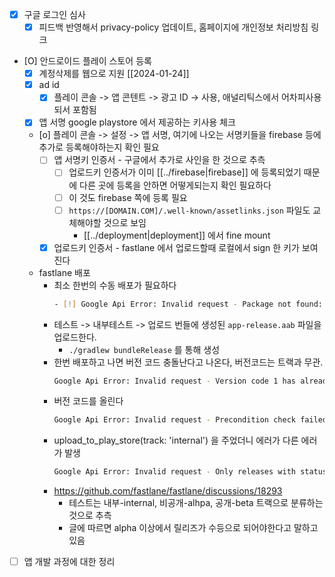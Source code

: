 - [X] 구글 로그인 심사
  - [X] 피드백 반영해서 privacy-policy 업데이트, 홈페이지에 개인정보 처리방침 링크
- [O] 안드로이드 플레이 스토어 등록
  - [X] 계정삭제를 웹으로 지원 [[2024-01-24]]
  - [X] ad id
    - [X] 플레이 콘솔 ->  앱 콘텐트 ->  광고 ID -> 사용,  애널리틱스에서 어차피사용되서 포함됨
  - [X] 앱 서명 google playstore 에서 제공하는 키사용 체크
  - [o] 플레이 콘솔 ->  설정 ->  앱 서명, 여기에 나오는 서명키들을 firebase 등에 추가로 등록해야하는지 확인 필요
    - [ ] 앱 서명키 인증서 - 구글에서 추가로 사인을 한 것으로 추측
      - [ ] 업로드키 인증서가 이미 [[../firebase|firebase]] 에 등록되었기 때문에 다른 곳에 등록을 안하면 어떻게되는지 확인 필요하다
      - [ ] 이 것도 firebase 쪽에 등록 필요
      - [ ] `https://[DOMAIN.COM]/.well-known/assetlinks.json` 파일도 교체해야할 것으로 보임
        - [[../deployment|deployment]] 에서 fine mount
    - [X] 업로드키 인증서 - fastlane 에서 업로드할때 로컬에서 sign 한 키가 보여진다
  - fastlane 배포
    - 최소 한번의 수동 배포가 필요하다
      ```sh 
      - [!] Google Api Error: Invalid request - Package not found: [BUNDLE_IDENTIFIER].
      ```
    - 테스트 ->  내부테스트 ->  업로드 번들에 생성된 `app-release.aab` 파일을 업로드한다.
      - `./gradlew bundleRelease` 를 통해 생성
    - 한번 배포하고 나면 버전 코드 충돌난다고 나온다, 버전코드는 트랙과 무관.
      ```sh
      Google Api Error: Invalid request - Version code 1 has already been used.
      ```
    - 버전 코드를 올린다
      ```sh
      Google Api Error: Invalid request - Precondition check failed.
      ```
    - upload_to_play_store(track: 'internal') 을 주었더니 에러가 다른 에러가 발생
      ```sh
      Google Api Error: Invalid request - Only releases with status draft may be created on draft app.
      ```
    + https://github.com/fastlane/fastlane/discussions/18293
      - 테스트는 내부-internal,  비공개-alhpa, 공개-beta 트랙으로 분류하는것으로 추측
      - 글에 따르면 alpha 이상에서 릴리즈가 수등으로 되어야한다고 말하고 있음
- [ ] 앱 개발 과정에 대한 정리

